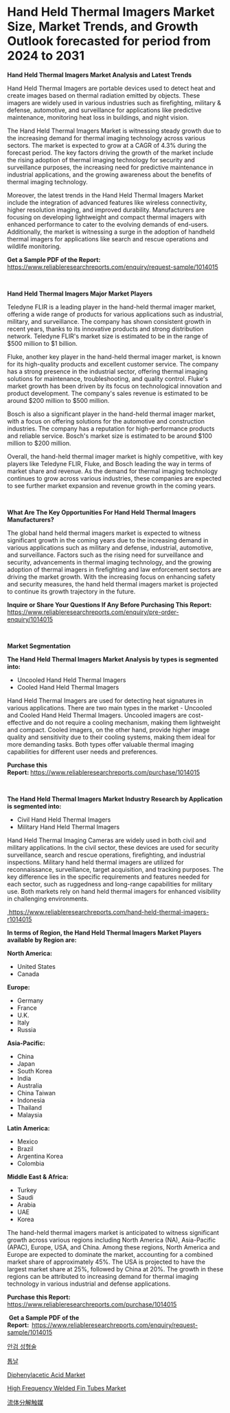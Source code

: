 <p><h1>Hand Held Thermal Imagers Market Size, Market Trends, and Growth Outlook forecasted for period from 2024 to 2031</h1></p><p><strong>Hand Held Thermal Imagers Market Analysis and Latest Trends</strong></p>
<p><p>Hand Held Thermal Imagers are portable devices used to detect heat and create images based on thermal radiation emitted by objects. These imagers are widely used in various industries such as firefighting, military & defense, automotive, and surveillance for applications like predictive maintenance, monitoring heat loss in buildings, and night vision.</p><p>The Hand Held Thermal Imagers Market is witnessing steady growth due to the increasing demand for thermal imaging technology across various sectors. The market is expected to grow at a CAGR of 4.3% during the forecast period. The key factors driving the growth of the market include the rising adoption of thermal imaging technology for security and surveillance purposes, the increasing need for predictive maintenance in industrial applications, and the growing awareness about the benefits of thermal imaging technology.</p><p>Moreover, the latest trends in the Hand Held Thermal Imagers Market include the integration of advanced features like wireless connectivity, higher resolution imaging, and improved durability. Manufacturers are focusing on developing lightweight and compact thermal imagers with enhanced performance to cater to the evolving demands of end-users. Additionally, the market is witnessing a surge in the adoption of handheld thermal imagers for applications like search and rescue operations and wildlife monitoring.</p></p>
<p><strong>Get a Sample PDF of the Report:&nbsp;</strong> <a href="https://www.reliableresearchreports.com/enquiry/request-sample/1014015">https://www.reliableresearchreports.com/enquiry/request-sample/1014015</a></p>
<p>&nbsp;</p>
<p><strong>Hand Held Thermal Imagers Major Market Players</strong></p>
<p><p>Teledyne FLIR is a leading player in the hand-held thermal imager market, offering a wide range of products for various applications such as industrial, military, and surveillance. The company has shown consistent growth in recent years, thanks to its innovative products and strong distribution network. Teledyne FLIR's market size is estimated to be in the range of $500 million to $1 billion.</p><p>Fluke, another key player in the hand-held thermal imager market, is known for its high-quality products and excellent customer service. The company has a strong presence in the industrial sector, offering thermal imaging solutions for maintenance, troubleshooting, and quality control. Fluke's market growth has been driven by its focus on technological innovation and product development. The company's sales revenue is estimated to be around $200 million to $500 million.</p><p>Bosch is also a significant player in the hand-held thermal imager market, with a focus on offering solutions for the automotive and construction industries. The company has a reputation for high-performance products and reliable service. Bosch's market size is estimated to be around $100 million to $200 million.</p><p>Overall, the hand-held thermal imager market is highly competitive, with key players like Teledyne FLIR, Fluke, and Bosch leading the way in terms of market share and revenue. As the demand for thermal imaging technology continues to grow across various industries, these companies are expected to see further market expansion and revenue growth in the coming years.</p></p>
<p>&nbsp;</p>
<p><strong>What Are The Key Opportunities For Hand Held Thermal Imagers Manufacturers?</strong></p>
<p><p>The global hand held thermal imagers market is expected to witness significant growth in the coming years due to the increasing demand in various applications such as military and defense, industrial, automotive, and surveillance. Factors such as the rising need for surveillance and security, advancements in thermal imaging technology, and the growing adoption of thermal imagers in firefighting and law enforcement sectors are driving the market growth. With the increasing focus on enhancing safety and security measures, the hand held thermal imagers market is projected to continue its growth trajectory in the future.</p></p>
<p><strong>Inquire or Share Your Questions If Any Before Purchasing This Report:</strong> <a href="https://www.reliableresearchreports.com/enquiry/pre-order-enquiry/1014015">https://www.reliableresearchreports.com/enquiry/pre-order-enquiry/1014015</a></p>
<p>&nbsp;</p>
<p><strong>Market Segmentation</strong></p>
<p><strong>The Hand Held Thermal Imagers Market Analysis by types is segmented into:</strong></p>
<p><ul><li>Uncooled Hand Held Thermal Imagers</li><li>Cooled Hand Held Thermal Imagers</li></ul></p>
<p><p>Hand Held Thermal Imagers are used for detecting heat signatures in various applications. There are two main types in the market - Uncooled and Cooled Hand Held Thermal Imagers. Uncooled imagers are cost-effective and do not require a cooling mechanism, making them lightweight and compact. Cooled imagers, on the other hand, provide higher image quality and sensitivity due to their cooling systems, making them ideal for more demanding tasks. Both types offer valuable thermal imaging capabilities for different user needs and preferences.</p></p>
<p><strong>Purchase this Report:&nbsp;</strong><a href="https://www.reliableresearchreports.com/purchase/1014015">https://www.reliableresearchreports.com/purchase/1014015</a></p>
<p>&nbsp;</p>
<p><strong>The Hand Held Thermal Imagers Market Industry Research by Application is segmented into:</strong></p>
<p><ul><li>Civil Hand Held Thermal Imagers</li><li>Military Hand Held Thermal Imagers</li></ul></p>
<p><p>Hand Held Thermal Imaging Cameras are widely used in both civil and military applications. In the civil sector, these devices are used for security surveillance, search and rescue operations, firefighting, and industrial inspections. Military hand held thermal imagers are utilized for reconnaissance, surveillance, target acquisition, and tracking purposes. The key difference lies in the specific requirements and features needed for each sector, such as ruggedness and long-range capabilities for military use. Both markets rely on hand held thermal imagers for enhanced visibility in challenging environments.</p></p>
<p><a href="https://www.reliableresearchreports.com/hand-held-thermal-imagers-r1014015">&nbsp;https://www.reliableresearchreports.com/hand-held-thermal-imagers-r1014015</a></p>
<p><strong>In terms of Region, the Hand Held Thermal Imagers Market Players available by Region are:</strong></p>
<p>
    <p> <strong> North America: </strong>
        <ul>
            <li>United States</li>
            <li>Canada</li>
        </ul>
        </p> 
    <p> <strong> Europe: </strong>
        <ul>
            <li>Germany</li>
            <li>France</li>
            <li>U.K.</li>
            <li>Italy</li>
            <li>Russia</li>
        </ul>
        </p> 
    <p> <strong> Asia-Pacific: </strong>
        <ul>
            <li>China</li>
            <li>Japan</li>
            <li>South Korea</li>
            <li>India</li>
            <li>Australia</li>
            <li>China Taiwan</li>
            <li>Indonesia</li>
            <li>Thailand</li>
            <li>Malaysia</li>
        </ul>
        </p> 
    <p> <strong> Latin America: </strong>
        <ul>
            <li>Mexico</li>
            <li>Brazil</li>
            <li>Argentina Korea</li>
            <li>Colombia</li>
        </ul>
        </p> 
    <p> <strong> Middle East & Africa: </strong>
        <ul>
            <li>Turkey</li>
            <li>Saudi</li>
            <li>Arabia</li>
            <li>UAE</li>
            <li>Korea</li>
        </ul>
    </p>
    </p>
<p><p>The hand-held thermal imagers market is anticipated to witness significant growth across various regions including North America (NA), Asia-Pacific (APAC), Europe, USA, and China. Among these regions, North America and Europe are expected to dominate the market, accounting for a combined market share of approximately 45%. The USA is projected to have the largest market share at 25%, followed by China at 20%. The growth in these regions can be attributed to increasing demand for thermal imaging technology in various industrial and defense applications.</p></p>
<p><strong>Purchase this Report: </strong><a href="https://www.reliableresearchreports.com/purchase/1014015">https://www.reliableresearchreports.com/purchase/1014015</a></p>
<p>&nbsp;<strong>Get a Sample PDF of the Report:&nbsp;&nbsp;</strong><a href="https://www.reliableresearchreports.com/enquiry/request-sample/1014015">https://www.reliableresearchreports.com/enquiry/request-sample/1014015</a></p>
<p><strong></strong></p>
<p><p><a href="https://github.com/bunxhcci35271755/Market-Research-Report-List-1/blob/main/859184726967.md">안검 성형술</a></p><p><a href="https://medium.com/@reinaurphy35/%ED%86%B1%EC%9E%91%EC%97%85%EB%8C%80-%EC%8B%9C%EC%9E%A5-%EC%8B%9C%EC%9E%A5-cagr-%EC%8B%9C%EC%9E%A5-%EB%8F%99%ED%96%A5-%EB%B0%8F-%EC%84%B1%EC%9E%A5-%EC%A0%84%EB%9E%B5%EC%97%90-%EB%8C%80%ED%95%9C-%ED%86%B5%EC%B0%B0%EB%A0%A5-3c450809484a">톱날</a></p><p><a href="https://issuu.com/reportprime-2/docs/diphenylacetic-acid-market-size-2030.pptx">Diphenylacetic Acid Market</a></p><p><a href="https://github.com/Chiragrp22/Market-Research-Report-List-4/blob/main/high-frequency-welded-fin-tubes-market.md">High Frequency Welded Fin Tubes Market</a></p><p><a href="https://github.com/hwbcz413288296/Market-Research-Report-List-1/blob/main/322812529255.md">流体分解触媒</a></p></p>